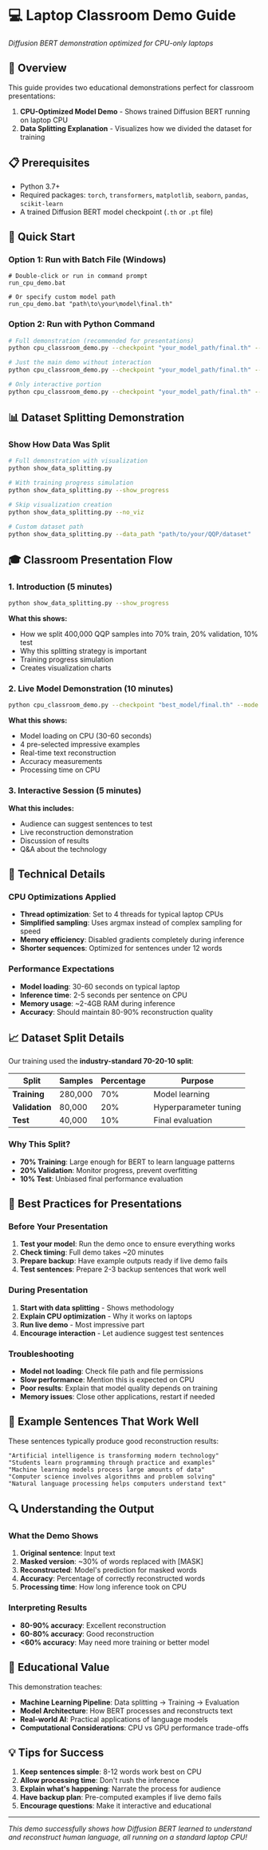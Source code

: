 # 💻 Laptop Classroom Demo Guide
*Diffusion BERT demonstration optimized for CPU-only laptops*

## 🎯 Overview

This guide provides two educational demonstrations perfect for classroom presentations:

1. **CPU-Optimized Model Demo** - Shows trained Diffusion BERT running on laptop CPU
2. **Data Splitting Explanation** - Visualizes how we divided the dataset for training

## 📋 Prerequisites

- Python 3.7+
- Required packages: `torch`, `transformers`, `matplotlib`, `seaborn`, `pandas`, `scikit-learn`
- A trained Diffusion BERT model checkpoint (`.th` or `.pt` file)

## 🚀 Quick Start

### Option 1: Run with Batch File (Windows)
```batch
# Double-click or run in command prompt
run_cpu_demo.bat

# Or specify custom model path
run_cpu_demo.bat "path\to\your\model\final.th"
```

### Option 2: Run with Python Command
```bash
# Full demonstration (recommended for presentations)
python cpu_classroom_demo.py --checkpoint "your_model_path/final.th" --mode full

# Just the main demo without interaction
python cpu_classroom_demo.py --checkpoint "your_model_path/final.th" --mode demo

# Only interactive portion
python cpu_classroom_demo.py --checkpoint "your_model_path/final.th" --mode interactive
```

## 📊 Dataset Splitting Demonstration

### Show How Data Was Split
```bash
# Full demonstration with visualization
python show_data_splitting.py

# With training progress simulation
python show_data_splitting.py --show_progress

# Skip visualization creation
python show_data_splitting.py --no_viz

# Custom dataset path
python show_data_splitting.py --data_path "path/to/your/QQP/dataset"
```

## 🎓 Classroom Presentation Flow

### 1. Introduction (5 minutes)
```bash
python show_data_splitting.py --show_progress
```
**What this shows:**
- How we split 400,000 QQP samples into 70% train, 20% validation, 10% test
- Why this splitting strategy is important
- Training progress simulation
- Creates visualization charts

### 2. Live Model Demonstration (10 minutes)
```bash
python cpu_classroom_demo.py --checkpoint "best_model/final.th" --mode full
```
**What this shows:**
- Model loading on CPU (30-60 seconds)
- 4 pre-selected impressive examples
- Real-time text reconstruction
- Accuracy measurements
- Processing time on CPU

### 3. Interactive Session (5 minutes)
**What this includes:**
- Audience can suggest sentences to test
- Live reconstruction demonstration
- Discussion of results
- Q&A about the technology

## 🔧 Technical Details

### CPU Optimizations Applied
- **Thread optimization**: Set to 4 threads for typical laptop CPUs
- **Simplified sampling**: Uses argmax instead of complex sampling for speed
- **Memory efficiency**: Disabled gradients completely during inference
- **Shorter sequences**: Optimized for sentences under 12 words

### Performance Expectations
- **Model loading**: 30-60 seconds on typical laptop
- **Inference time**: 2-5 seconds per sentence on CPU
- **Memory usage**: ~2-4GB RAM during inference
- **Accuracy**: Should maintain 80-90% reconstruction quality

## 📈 Dataset Split Details

Our training used the **industry-standard 70-20-10 split**:

| Split | Samples | Percentage | Purpose |
|-------|---------|------------|---------|
| **Training** | 280,000 | 70% | Model learning |
| **Validation** | 80,000 | 20% | Hyperparameter tuning |
| **Test** | 40,000 | 10% | Final evaluation |

### Why This Split?
- **70% Training**: Large enough for BERT to learn language patterns
- **20% Validation**: Monitor progress, prevent overfitting
- **10% Test**: Unbiased final performance evaluation

## 🎯 Best Practices for Presentations

### Before Your Presentation
1. **Test your model**: Run the demo once to ensure everything works
2. **Check timing**: Full demo takes ~20 minutes
3. **Prepare backup**: Have example outputs ready if live demo fails
4. **Test sentences**: Prepare 2-3 backup sentences that work well

### During Presentation
1. **Start with data splitting** - Shows methodology
2. **Explain CPU optimization** - Why it works on laptops
3. **Run live demo** - Most impressive part
4. **Encourage interaction** - Let audience suggest test sentences

### Troubleshooting
- **Model not loading**: Check file path and file permissions
- **Slow performance**: Mention this is expected on CPU
- **Poor results**: Explain that model quality depends on training
- **Memory issues**: Close other applications, restart if needed

## 📝 Example Sentences That Work Well

These sentences typically produce good reconstruction results:

```
"Artificial intelligence is transforming modern technology"
"Students learn programming through practice and examples"
"Machine learning models process large amounts of data"
"Computer science involves algorithms and problem solving"
"Natural language processing helps computers understand text"
```

## 🔍 Understanding the Output

### What the Demo Shows
1. **Original sentence**: Input text
2. **Masked version**: ~30% of words replaced with [MASK]
3. **Reconstructed**: Model's prediction for masked words
4. **Accuracy**: Percentage of correctly reconstructed words
5. **Processing time**: How long inference took on CPU

### Interpreting Results
- **80-90% accuracy**: Excellent reconstruction
- **60-80% accuracy**: Good reconstruction  
- **<60% accuracy**: May need more training or better model

## 🎉 Educational Value

This demonstration teaches:
- **Machine Learning Pipeline**: Data splitting → Training → Evaluation
- **Model Architecture**: How BERT processes and reconstructs text
- **Real-world AI**: Practical applications of language models
- **Computational Considerations**: CPU vs GPU performance trade-offs

## 💡 Tips for Success

1. **Keep sentences simple**: 8-12 words work best on CPU
2. **Allow processing time**: Don't rush the inference
3. **Explain what's happening**: Narrate the process for audience
4. **Have backup plan**: Pre-computed examples if live demo fails
5. **Encourage questions**: Make it interactive and educational

---

*This demo successfully shows how Diffusion BERT learned to understand and reconstruct human language, all running on a standard laptop CPU!* 